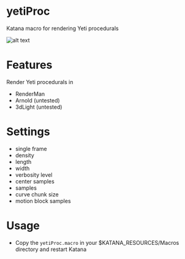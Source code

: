 # yetiProc
Katana macro for rendering Yeti procedurals

![alt text](https://raw.githubusercontent.com/wiremas/yetiProc/master/res/yetiProcParams.png)

# Features
Render Yeti procedurals in
- RenderMan
- Arnold (untested)
- 3dLight (untested)

# Settings
- single frame
- density
- length
- width
- verbosity level
- center samples
- samples
- curve chunk size
- motion block samples

# Usage
- Copy the ``yetiProc.macro`` in your $KATANA_RESOURCES/Macros directory and restart Katana
